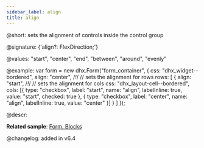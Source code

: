```yaml
---
sidebar_label: align
title: align
---          
```


@short: sets the alignment of controls inside the control group 

@signature: {'align?: FlexDirection;'}

@values: "start", "center", "end", "between", "around", "evenly"

@example: 
var form = new dhx.Form("form_container", {
	css: "dhx_widget--bordered",
	align: "center", /*!*/ // sets the alignment for rows 
	rows: [
        {
            align: "start", /*!*/ // sets the alignment for cols
            css: "dhx_layout-cell--bordered",
            cols: [{
                type: "checkbox",
                label: "start",
                name: "align",
                labelInline: true,
                value: "start",
                checked: true
            },
            {
                type: "checkbox",
                label: "center",
                name: "align",
                labelInline: true,
                value: "center"
            }]
        }
    ]
});

@descr: 

**Related sample**: [Form. Blocks](https://snippet.dhtmlx.com/1pzybtja)

@changelog: added in v6.4

[comment]: # (@related: form/how_to_start.md#initialize-form form/configuration.md#alignment)
